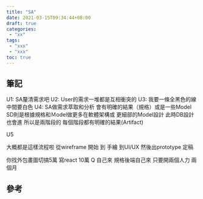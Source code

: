```yaml
---
title: "SA"
date: 2021-03-15T09:34:44+08:00
draft: true
categories:
 - "xx"
tags:
 - "xxx"
 - "xxx"
toc: true
---
```


## 筆記
<!-- 簡介 -->
<!--more-->

U1: SA釐清需求吧
U2: User的需求一堆都是互相衝突的
U3: 我要一條全黑色的線 中間要白色
U4: SA做需求萃取和分析 會有明確的結果（規格）或是一些Model
SD則是根據規格和Ｍodel做更多在軟體架構或 更細部的Model設計 此時DB設計也會進
所以是兩階段的 每個階段都有明確的結果(Artifact) 

U5

大概都是這樣流程啦
從wireframe 開始 到 手繪 到UI/UX
然後出prototype
定稿

 你找外包畫圖切搞5萬 寫react 10萬
 Q 自己來 規格後端自己來
 只要開兩個人力 兩個月


## 參考
